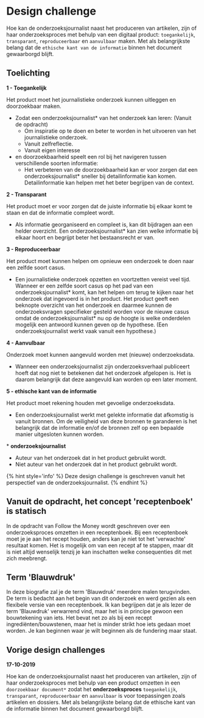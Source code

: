 # Design challenge

Hoe kan de onderzoeksjournalist naast het produceren van artikelen, zijn of haar onderzoeksproces met behulp van een digitaal product: `toegankelijk`, `transparant`, `reproduceerbaar` en `aanvulbaar` maken. Met als belangrijkste belang dat de `ethische kant van de informatie` binnen het document gewaarborgd blijft.  

## Toelichting


__1 - Toegankelijk__


Het product moet het journalistieke onderzoek kunnen uitleggen en doorzoekbaar maken.
* Zodat een onderzoeksjournalist* van het onderzoek kan leren: (Vanuit de opdracht)
  * Om inspiratie op te doen en beter te worden in het uitvoeren van het journalistieke onderzoek.
  * Vanuit zelfreflectie.
  * Vanuit eigen interesse
* en doorzoekbaarheid speelt een rol bij het navigeren tussen verschillende soorten informatie:
  * Het verbeteren van de doorzoekbaarheid kan er voor zorgen dat een onderzoeksjournalist* sneller bij detailinformatie kan komen. Detailinformatie kan helpen met het beter begrijpen van de context.

__2 - Transparant__

Het product moet er voor zorgen dat de juiste informatie bij elkaar komt te staan en dat de informatie compleet wordt.

* Als informatie georganiseerd en compleet is, kan dit bijdragen aan een helder overzicht. Een onderzoeksjournalist* kan zien welke informatie bij elkaar hoort en begrijpt beter het bestaansrecht er van.

__3 - Reproduceerbaar__

Het product moet kunnen helpen om opnieuw een onderzoek te doen naar een zelfde soort casus.

* Een journalistieke onderzoek opzetten en voortzetten vereist veel tijd. Wanneer er een zelfde soort casus op het pad van een onderzoeksjournalist* komt, kan het helpen om terug te kijken naar het onderzoek dat ingevoerd is in het product. Het product geeft een beknopte overzicht van het onderzoek en daarmee kunnen de onderzoeksvragen specifieker gesteld worden voor de nieuwe casus omdat de onderzoeksjournalist* nu op de hoogte is welke onderdelen mogelijk een antwoord kunnen geven op de hypothese. (Een onderzoeksjournalist werkt vaak vanuit een hypothese.)


__4 - Aanvulbaar__

Onderzoek moet kunnen aangevuld worden met (nieuwe) onderzoeksdata.

* Wanneer een onderzoeksjournalist zijn onderzoeksverhaal publiceert hoeft dat nog niet te betekenen dat het onderzoek afgelopen is. Het is daarom belangrijk dat deze aangevuld kan worden op een later moment.

__5 - ethische kant van de informatie__

Het product moet rekening houden met gevoelige onderzoeksdata.

* Een onderzoeksjournalist werkt met gelekte informatie dat afkomstig is vanuit bronnen. Om de veiligheid van deze bronnen te garanderen is het belangrijk dat de informatie en/of de bronnen zelf op een bepaalde manier uitgesloten kunnen worden.


\* __onderzoeksjournalist__
* Auteur van het onderzoek dat in het product gebruikt wordt.
* Niet auteur van het onderzoek dat in het product gebruikt wordt.

{% hint style='info' %}
Deze design challenge is geschreven vanuit het perspectief van de onderzoeksjournalist.
{% endhint %}


## Vanuit de opdracht, het concept 'receptenboek' is statisch
In de opdracht van Follow the Money wordt geschreven over een onderzoeksproces omzetten in een receptenboek. Bij een receptenboek moet je je aan het recept houden, anders kan je niet tot het 'verwachte' resultaat komen. Het is mogelijk om van een recept af te stappen, maar dit is niet altijd wenselijk tenzij je kan inschatten welke consequenties dit met zich meebrengt.

## Term 'Blauwdruk'
In deze biografie zal je de term 'Blauwdruk' meerdere malen terugvinden. De term is bedacht aan het begin van dit onderzoek en werd gezien als een flexibele versie van een receptenboek. Ik kan begrijpen dat je als lezer de term 'Blauwdruk' verwarrend vind, maar het is in principe gewoon een bouwtekening van iets. Het bevat net zo als bij een recept ingrediënten/bouwstenen, maar het is minder strikt hoe iets gedaan moet worden. Je kan beginnen waar je wilt beginnen als de fundering maar staat.



## Vorige design challenges


__17-10-2019__

Hoe kan de onderzoeksjournalist naast het produceren van artikelen, zijn of haar onderzoeksproces met behulp van een product omzetten in een `doorzoekbaar document*` zodat het __onderzoeksproces__  `toegankelijk`, `transparant`, `reproduceerbaar` en `aanvulbaar` is voor toepassingen zoals artikelen en dossiers. Met als belangrijkste belang dat de ethische kant van de informatie binnen het document gewaarborgd blijft.  



